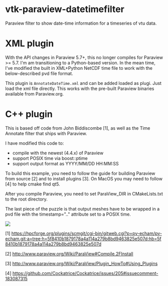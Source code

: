 # vtk-paraview-datetimefilter
Paraview filter to show date-time information for a timeseries of vtu data.

XML plugin
===========

With the API changes in Paraview 5.7+, this no longer compiles for Paraview >= 5.7. I'm am transitioning to a Python-based version. In the mean time, I've modified the built in XML+Python NetCDF time file to work with the below-described pvd file format.

This plugin is `AnnotateDateTime.xml` and can be added loaded as plugi. Just load the xml file directly. This works with the pre-built Paraview binaries available from Paraview.org. 


C++ plugin
==========
This is based off code from John Biddiscombe [1], as well as the Time Annotate filter that ships with Paraview.

I have modified this code to:
- compile with the newest (4.4.x) of Paraview
- support POSIX time via boost::ptime
- support output format as YYYY/MM/DD HH:MM:SS

To build this example, you need to follow the guide for building Paraview from source [2] and to install plugins [3]. On MacOS you may need to follow [4] to help cmake find qt5.

After you compile Paraview, you need to set ParaView_DIR in CMakeLists.txt to the root directory.

The last piece of the puzzle is that output meshes have to be wrapped in a pvd file with the timestamp=".." attribute set to a POSIX time. 

![](output.gif)

[1] https://hpcforge.org/plugins/scmgit/cgi-bin/gitweb.cgi?p=pv-echam/pv-echam.git;a=tree;h=5f8410b1879178a4a114a279b8bd9463825e507d;hb=5f8410b1879178a4a114a279b8bd9463825e507d

[2] http://www.paraview.org/Wiki/ParaView#Compile.2FInstall

[3] http://www.paraview.org/Wiki/ParaView/Plugin_HowTo#Using_Plugins

[4] https://github.com/Cockatrice/Cockatrice/issues/205#issuecomment-183087315